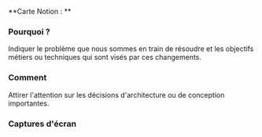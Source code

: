 **Carte Notion : **

<!-- Pensez à mettre le label "no-changelog" si nécessaire. -->

### Pourquoi ?

Indiquer le problème que nous sommes en train de résoudre et les objectifs métiers ou techniques qui sont visés par ces changements.

### Comment <!-- optionnel -->

Attirer l'attention sur les décisions d'architecture ou de conception importantes.

### Captures d'écran <!-- optionnel -->

